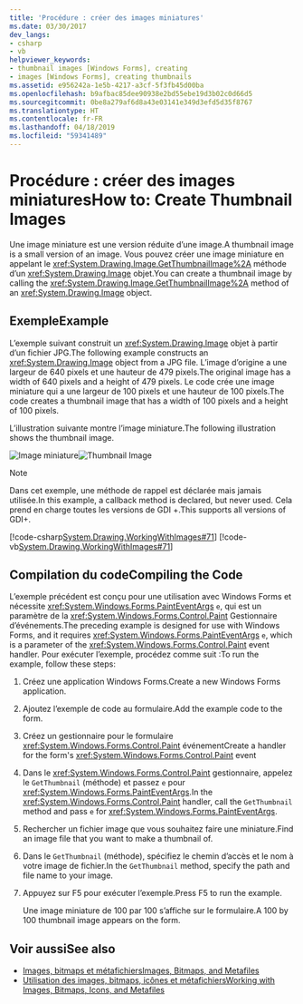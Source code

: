 ```yaml
---
title: 'Procédure : créer des images miniatures'
ms.date: 03/30/2017
dev_langs:
- csharp
- vb
helpviewer_keywords:
- thumbnail images [Windows Forms], creating
- images [Windows Forms], creating thumbnails
ms.assetid: e956242a-1e5b-4217-a3cf-5f3fb45d00ba
ms.openlocfilehash: b9afbac85dee90938e2bd55ebe19d3b02c0d66d5
ms.sourcegitcommit: 0be8a279af6d8a43e03141e349d3efd5d35f8767
ms.translationtype: HT
ms.contentlocale: fr-FR
ms.lasthandoff: 04/18/2019
ms.locfileid: "59341489"
---
```

# <a name="how-to-create-thumbnail-images"></a><span data-ttu-id="a2de3-102">Procédure : créer des images miniatures</span><span class="sxs-lookup"><span data-stu-id="a2de3-102">How to: Create Thumbnail Images</span></span>
<span data-ttu-id="a2de3-103">Une image miniature est une version réduite d’une image.</span><span class="sxs-lookup"><span data-stu-id="a2de3-103">A thumbnail image is a small version of an image.</span></span> <span data-ttu-id="a2de3-104">Vous pouvez créer une image miniature en appelant le <xref:System.Drawing.Image.GetThumbnailImage%2A> méthode d’un <xref:System.Drawing.Image> objet.</span><span class="sxs-lookup"><span data-stu-id="a2de3-104">You can create a thumbnail image by calling the <xref:System.Drawing.Image.GetThumbnailImage%2A> method of an <xref:System.Drawing.Image> object.</span></span>  
  
## <a name="example"></a><span data-ttu-id="a2de3-105">Exemple</span><span class="sxs-lookup"><span data-stu-id="a2de3-105">Example</span></span>  
 <span data-ttu-id="a2de3-106">L’exemple suivant construit un <xref:System.Drawing.Image> objet à partir d’un fichier JPG.</span><span class="sxs-lookup"><span data-stu-id="a2de3-106">The following example constructs an <xref:System.Drawing.Image> object from a JPG file.</span></span> <span data-ttu-id="a2de3-107">L’image d’origine a une largeur de 640 pixels et une hauteur de 479 pixels.</span><span class="sxs-lookup"><span data-stu-id="a2de3-107">The original image has a width of 640 pixels and a height of 479 pixels.</span></span> <span data-ttu-id="a2de3-108">Le code crée une image miniature qui a une largeur de 100 pixels et une hauteur de 100 pixels.</span><span class="sxs-lookup"><span data-stu-id="a2de3-108">The code creates a thumbnail image that has a width of 100 pixels and a height of 100 pixels.</span></span>  
  
 <span data-ttu-id="a2de3-109">L’illustration suivante montre l’image miniature.</span><span class="sxs-lookup"><span data-stu-id="a2de3-109">The following illustration shows the thumbnail image.</span></span>  
  
 <span data-ttu-id="a2de3-110">![Image miniature](./media/thumbnail1.png "Thumbnail1")</span><span class="sxs-lookup"><span data-stu-id="a2de3-110">![Thumbnail Image](./media/thumbnail1.png "Thumbnail1")</span></span>  
  
> [!NOTE]
>  <span data-ttu-id="a2de3-111">Dans cet exemple, une méthode de rappel est déclarée mais jamais utilisée.</span><span class="sxs-lookup"><span data-stu-id="a2de3-111">In this example, a callback method is declared, but never used.</span></span> <span data-ttu-id="a2de3-112">Cela prend en charge toutes les versions de GDI +.</span><span class="sxs-lookup"><span data-stu-id="a2de3-112">This supports all versions of GDI+.</span></span>  
  
 [!code-csharp[System.Drawing.WorkingWithImages#71](~/samples/snippets/csharp/VS_Snippets_Winforms/System.Drawing.WorkingWithImages/CS/Class1.cs#71)]
 [!code-vb[System.Drawing.WorkingWithImages#71](~/samples/snippets/visualbasic/VS_Snippets_Winforms/System.Drawing.WorkingWithImages/VB/Class1.vb#71)]  
  
## <a name="compiling-the-code"></a><span data-ttu-id="a2de3-113">Compilation du code</span><span class="sxs-lookup"><span data-stu-id="a2de3-113">Compiling the Code</span></span>  
 <span data-ttu-id="a2de3-114">L’exemple précédent est conçu pour une utilisation avec Windows Forms et nécessite <xref:System.Windows.Forms.PaintEventArgs> `e`, qui est un paramètre de la <xref:System.Windows.Forms.Control.Paint> Gestionnaire d’événements.</span><span class="sxs-lookup"><span data-stu-id="a2de3-114">The preceding example is designed for use with Windows Forms, and it requires <xref:System.Windows.Forms.PaintEventArgs> `e`, which is a parameter of the <xref:System.Windows.Forms.Control.Paint> event handler.</span></span> <span data-ttu-id="a2de3-115">Pour exécuter l’exemple, procédez comme suit :</span><span class="sxs-lookup"><span data-stu-id="a2de3-115">To run the example, follow these steps:</span></span>  
  
1. <span data-ttu-id="a2de3-116">Créez une application Windows Forms.</span><span class="sxs-lookup"><span data-stu-id="a2de3-116">Create a new Windows Forms application.</span></span>  
  
2. <span data-ttu-id="a2de3-117">Ajoutez l’exemple de code au formulaire.</span><span class="sxs-lookup"><span data-stu-id="a2de3-117">Add the example code to the form.</span></span>  
  
3. <span data-ttu-id="a2de3-118">Créez un gestionnaire pour le formulaire <xref:System.Windows.Forms.Control.Paint> événement</span><span class="sxs-lookup"><span data-stu-id="a2de3-118">Create a handler for the form's <xref:System.Windows.Forms.Control.Paint> event</span></span>  
  
4. <span data-ttu-id="a2de3-119">Dans le <xref:System.Windows.Forms.Control.Paint> gestionnaire, appelez le `GetThumbnail` (méthode) et passez `e` pour <xref:System.Windows.Forms.PaintEventArgs>.</span><span class="sxs-lookup"><span data-stu-id="a2de3-119">In the <xref:System.Windows.Forms.Control.Paint> handler, call the `GetThumbnail` method and pass `e` for <xref:System.Windows.Forms.PaintEventArgs>.</span></span>  
  
5. <span data-ttu-id="a2de3-120">Rechercher un fichier image que vous souhaitez faire une miniature.</span><span class="sxs-lookup"><span data-stu-id="a2de3-120">Find an image file that you want to make a thumbnail of.</span></span>  
  
6. <span data-ttu-id="a2de3-121">Dans le `GetThumbnail` (méthode), spécifiez le chemin d’accès et le nom à votre image de fichier.</span><span class="sxs-lookup"><span data-stu-id="a2de3-121">In the `GetThumbnail` method, specify the path and file name to your image.</span></span>  
  
7. <span data-ttu-id="a2de3-122">Appuyez sur F5 pour exécuter l’exemple.</span><span class="sxs-lookup"><span data-stu-id="a2de3-122">Press F5 to run the example.</span></span>  
  
     <span data-ttu-id="a2de3-123">Une image miniature de 100 par 100 s’affiche sur le formulaire.</span><span class="sxs-lookup"><span data-stu-id="a2de3-123">A 100 by 100 thumbnail image appears on the form.</span></span>  
  
## <a name="see-also"></a><span data-ttu-id="a2de3-124">Voir aussi</span><span class="sxs-lookup"><span data-stu-id="a2de3-124">See also</span></span>

- [<span data-ttu-id="a2de3-125">Images, bitmaps et métafichiers</span><span class="sxs-lookup"><span data-stu-id="a2de3-125">Images, Bitmaps, and Metafiles</span></span>](images-bitmaps-and-metafiles.md)
- [<span data-ttu-id="a2de3-126">Utilisation des images, bitmaps, icônes et métafichiers</span><span class="sxs-lookup"><span data-stu-id="a2de3-126">Working with Images, Bitmaps, Icons, and Metafiles</span></span>](working-with-images-bitmaps-icons-and-metafiles.md)
